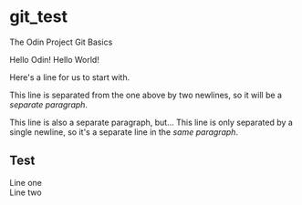 # git_test
The Odin Project Git Basics

Hello Odin! Hello World!



Here's a line for us to start with.

This line is separated from the one above by two newlines, so it will be a *separate paragraph*.

This line is also a separate paragraph, but...
This line is only separated by a single newline, so it's a separate line in the *same paragraph*.

## Test
Line one  
Line two